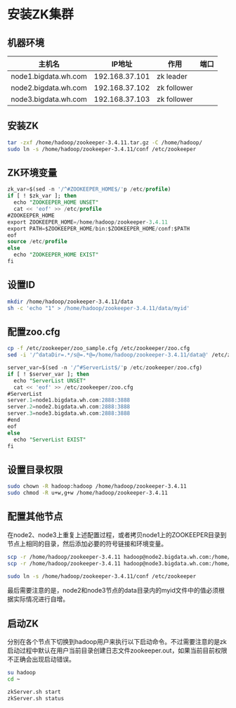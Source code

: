 # 安装ZK集群
## 机器环境
| 主机名               | IP地址         | 作用        | 端口 |
| -------------------- | -------------- | ----------- | ---- |
| node1.bigdata.wh.com | 192.168.37.101 | zk leader   |      |
| node2.bigdata.wh.com | 192.168.37.102 | zk follower |      |
| node3.bigdata.wh.com | 192.168.37.103 | zk follower |      |

## 安装ZK
```sh
tar -zxf /home/hadoop/zookeeper-3.4.11.tar.gz -C /home/hadoop/
sudo ln -s /home/hadoop/zookeeper-3.4.11/conf /etc/zookeeper
```

## ZK环境变量
```sql
zk_var=$(sed -n '/^#ZOOKEEPER_HOME$/'p /etc/profile)
if [ ! $zk_var ]; then
  echo "ZOOKEEPER_HOME UNSET"
  cat << 'eof' >> /etc/profile
#ZOOKEEPER_HOME
export ZOOKEEPER_HOME=/home/hadoop/zookeeper-3.4.11
export PATH=$ZOOKEEPER_HOME/bin:$ZOOKEEPER_HOME/conf:$PATH
eof
source /etc/profile
else
  echo "ZOOKEEPER_HOME EXIST"
fi
```

## 设置ID
```sh
mkdir /home/hadoop/zookeeper-3.4.11/data
sh -c 'echo "1" > /home/hadoop/zookeeper-3.4.11/data/myid'
```

## 配置zoo.cfg
```sh
cp -f /etc/zookeeper/zoo_sample.cfg /etc/zookeeper/zoo.cfg
sed -i '/^dataDir=.*/s@=.*@=/home/hadoop/zookeeper-3.4.11/data@' /etc/zookeeper/zoo.cfg
```

```sql
server_var=$(sed -n '/^#ServerList$/'p /etc/zookeeper/zoo.cfg)
if [ ! $server_var ]; then
  echo "ServerList UNSET"
  cat << 'eof' >> /etc/zookeeper/zoo.cfg
#ServerList
server.1=node1.bigdata.wh.com:2888:3888
server.2=node2.bigdata.wh.com:2888:3888
server.3=node3.bigdata.wh.com:2888:3888
#end
eof
else
  echo "ServerList EXIST"
fi
```

## 设置目录权限
```sh
sudo chown -R hadoop:hadoop /home/hadoop/zookeeper-3.4.11
sudo chmod -R u+w,g+w /home/hadoop/zookeeper-3.4.11
```

## 配置其他节点
在node2、node3上重复上述配置过程，或者拷贝node1上的ZOOKEEPER目录到节点上相同的目录，然后添加必要的符号链接和环境变量。
```sh
scp -r /home/hadoop/zookeeper-3.4.11 hadoop@node2.bigdata.wh.com:/home/hadoop/
scp -r /home/hadoop/zookeeper-3.4.11 hadoop@node3.bigdata.wh.com:/home/hadoop/

sudo ln -s /home/hadoop/zookeeper-3.4.11/conf /etc/zookeeper
```

最后需要注意的是，node2和node3节点的data目录内的myid文件中的值必须根据实际情况进行自增。

## 启动ZK
分别在各个节点下切换到hadoop用户来执行以下启动命令。不过需要注意的是zk启动过程中默认在用户当前目录创建日志文件zookeeper.out，如果当前目前权限不正确会出现启动错误。
```sh
su hadoop
cd ~

zkServer.sh start
zkServer.sh status
```
